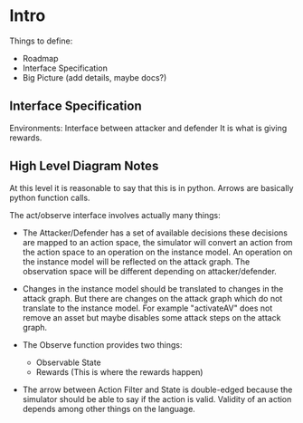 # Intro

Things to define:
- Roadmap
- Interface Specification
- Big Picture (add details, maybe docs?)


## Interface Specification

Environments: Interface between attacker and defender
It is what is giving rewards.


## High Level Diagram Notes
At this level it is reasonable to say that this is
in python. Arrows are basically python function calls.

The act/observe interface involves actually many
things:

- The Attacker/Defender has a set of available decisions
  these decisions are mapped to an action space, the simulator will
  convert an action from the action space to an operation on the instance
  model.  An operation on the instance model will be reflected on the
  attack graph.  The observation space will be different depending on
  attacker/defender.

- Changes in the instance model should be translated to changes in the
attack graph.  But there are changes on the attack graph which do not
translate to the instance model. For example "activateAV" does not remove
an asset but maybe disables some attack steps on the attack graph.

- The Observe function provides two things:
    - Observable State
    - Rewards (This is where the rewards happen)

- The arrow between Action Filter and State is double-edged
because the simulator should be able to say if the action is valid.
Validity of an action depends among other things on the language.
